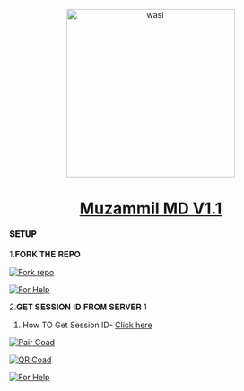 <p align="center">  
  <a href="https://whatsapp.com/channel/0029VajzERVFy72FxXdllv2y<p align="center">  
  <a href="https://whatsapp.com/channel/0029VajzERVFy72FxXdllv2y">
    <img alt="wasi" height="300" src="https://telegra.ph/file/7403e60044553516c0306.jpg">
    <h1 align="center">Muzammil MD V1.1</h1>
  </a>
</p>

#### 𝐒𝐄𝐓𝐔𝐏

1.𝐅𝐎𝐑𝐊 𝐓𝐇𝐄 𝐑𝐄𝐏𝐎
   
<a href='https://github.com/itxmemuzammil/Muzammil-MD/fork' target="_blank"><img alt='Fork repo' src='https://img.shields.io/badge/Fork Repo-100000?style=for-the-badge&logo=scan&logoColor=white&labelColor=black&color=red'/></a>

<a href='https://github.com/itxmemuzammil/Muzammil-MD/fork' target="_blank"><img alt='For Help' src='https://img.shields.io/badge/For_Help-100000?style=for-the-badge&logo=scan&logoColor=white&labelColor=black&color=green'/></a>

2.𝐆𝐄𝐓 𝐒𝐄𝐒𝐒𝐈𝐎𝐍 𝐈𝐃 𝐅𝐑𝐎𝐌 𝐒𝐄𝐑𝐕𝐄𝐑 1
 1. How TO Get Session ID- [Click here](https://github.com/itxmemuzammil/Muzammil-MD/fork)

<a href='https://github.com/itxmemuzammil/Muzammil-MD/fork' target="_blank"><img alt='Pair Coad' src='https://img.shields.io/badge/Session_id-100000?style=for-the-badge&logo=scan&logoColor=white&labelColor=black&color=red'/></a>

<a href='https://github.com/itxmemuzammil/Muzammil-MD/fork' target="_blank"><img alt='QR Coad' src='https://img.shields.io/badge/Pair_Coad-100000?style=for-the-badge&logo=scan&logoColor=white&labelColor=black&color=red'/></a>

<a href='https://github.com/itxmemuzammil/Muzammil-MD/fork' target="_blank"><img alt='For Help' src='https://img.shields.io/badge/For_Help-100000?style=for-the-badge&logo=scan&logoColor=white&labelColor=black&color=green'/></a>
